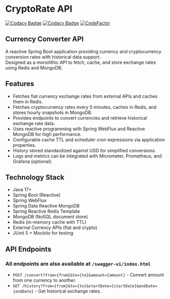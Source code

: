 # CryptoRate API

[![Codacy Badge](https://app.codacy.com/project/badge/Grade/b30b7b81c4774004befeb61364935aa5)](https://app.codacy.com/gh/faspix/cryptorate/dashboard?utm_source=gh&utm_medium=referral&utm_content=&utm_campaign=Badge_grade)
[![Codacy Badge](https://app.codacy.com/project/badge/Coverage/b30b7b81c4774004befeb61364935aa5)](https://app.codacy.com/gh/faspix/cryptorate/dashboard?utm_source=gh&utm_medium=referral&utm_content=&utm_campaign=Badge_coverage)
[![CodeFactor](https://www.codefactor.io/repository/github/faspix/cryptorate/badge)](https://www.codefactor.io/repository/github/faspix/cryptorate)

## Currency Converter API

A reactive Spring Boot application providing currency and cryptocurrency conversion rates with historical data support.  
Designed as a monolithic API to fetch, cache, and store exchange rates using Redis and MongoDB.

## Features

- Fetches fiat currency exchange rates from external APIs and caches them in Redis.
- Fetches cryptocurrency rates every 5 minutes, caches in Redis, and stores hourly snapshots in MongoDB.
- Provides endpoints to convert currencies and retrieve historical exchange rate data.
- Uses reactive programming with Spring WebFlux and Reactive MongoDB for high performance.
- Configurable cache TTL and scheduler cron expressions via application properties.
- History stored standardized against USD for simplified conversions.
- Logs and metrics can be integrated with Micrometer, Prometheus, and Grafana (optional).

## Technology Stack

- Java 17+
- Spring Boot (Reactive)
- Spring WebFlux
- Spring Data Reactive MongoDB
- Spring Reactive Redis Template
- MongoDB (NoSQL document store)
- Redis (in-memory cache with TTL)
- External Currency APIs (fiat and crypto)
- JUnit 5 + Mockito for testing

## API Endpoints
### All endpoints are also available at `/swagger-ui/index.html`
- `POST /convert?from={from}&to={to}&amount={amount}` - Convert amount from one currency to another.
- `GET /history?from={from}&to={to}&startDate={startDate}&endDate={endDate}` - Get historical exchange rates.

